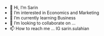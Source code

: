 - 👋 Hi, I’m Sarin
- 👀 I’m interested in Economics and Marketing
- 🌱 I’m currently learning Business
- 💞️ I’m looking to collaborate on ...
- 📫 How to reach me ... IG sarin.sulahian

<!---
sarinsulahian/sarinsulahian is a ✨ special ✨ repository because its `README.md` (this file) appears on your GitHub profile.
You can click the Preview link to take a look at your changes.
--->
